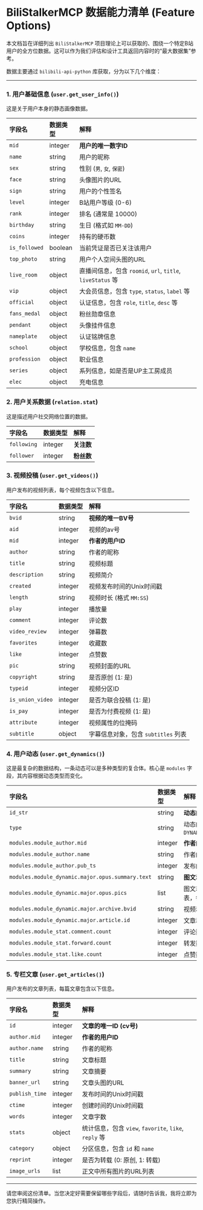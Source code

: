 # BiliStalkerMCP 数据能力清单 (Feature Options)

本文档旨在详细列出 `BiliStalkerMCP` 项目理论上可以获取的、围绕一个特定B站用户的全方位数据。这可以作为我们评估和设计工具返回内容时的“最大数据集”参考。

数据主要通过 `bilibili-api-python` 库获取，分为以下几个维度：

---

### 1. 用户基础信息 (`user.get_user_info()`)

这是关于用户本身的静态画像数据。

| 字段名 | 数据类型 | 解释 |
| :--- | :--- | :--- |
| `mid` | integer | **用户的唯一数字ID** |
| `name` | string | 用户的昵称 |
| `sex` | string | 性别 (`男`, `女`, `保密`) |
| `face` | string | 头像图片的URL |
| `sign` | string | 用户的个性签名 |
| `level` | integer | B站用户等级 (0-6) |
| `rank` | integer | 排名 (通常是 10000) |
| `birthday` | string | 生日 (格式如 `MM-DD`) |
| `coins` | integer | 持有的硬币数 |
| `is_followed` | boolean | 当前凭证是否已关注该用户 |
| `top_photo` | string | 用户个人空间头图的URL |
| `live_room` | object | 直播间信息，包含 `roomid`, `url`, `title`, `liveStatus` 等 |
| `vip` | object | 大会员信息，包含 `type`, `status`, `label` 等 |
| `official` | object | 认证信息，包含 `role`, `title`, `desc` 等 |
| `fans_medal` | object | 粉丝勋章信息 |
| `pendant` | object | 头像挂件信息 |
| `nameplate` | object | 认证铭牌信息 |
| `school` | object | 学校信息，包含 `name` |
| `profession` | object | 职业信息 |
| `series` | object | 系列信息，如是否是UP主工房成员 |
| `elec` | object | 充电信息 |

### 2. 用户关系数据 (`relation.stat`)

这是描述用户社交网络位置的数据。

| 字段名 | 数据类型 | 解释 |
| :--- | :--- | :--- |
| `following` | integer | **关注数** |
| `follower` | integer | **粉丝数** |

### 3. 视频投稿 (`user.get_videos()`)

用户发布的视频列表，每个视频包含以下信息。

| 字段名 | 数据类型 | 解释 |
| :--- | :--- | :--- |
| `bvid` | string | **视频的唯一BV号** |
| `aid` | integer | 视频的av号 |
| `mid` | integer | **作者的用户ID** |
| `author` | string | 作者的昵称 |
| `title` | string | 视频标题 |
| `description` | string | 视频简介 |
| `created` | integer | 视频发布时间的Unix时间戳 |
| `length` | string | 视频时长 (格式 `MM:SS`) |
| `play` | integer | 播放量 |
| `comment` | integer | 评论数 |
| `video_review` | integer | 弹幕数 |
| `favorites` | integer | 收藏数 |
| `like` | integer | 点赞数 |
| `pic` | string | 视频封面的URL |
| `copyright` | string | 是否原创 (1: 是) |
| `typeid` | integer | 视频分区ID |
| `is_union_video` | integer | 是否为联合投稿 (1: 是) |
| `is_pay` | integer | 是否为付费视频 (1: 是) |
| `attribute` | integer | 视频属性的位掩码 |
| `subtitle` | object | 字幕信息对象，包含 `subtitles` 列表 |

### 4. 用户动态 (`user.get_dynamics()`)

这是最复杂的数据结构，一条动态可以是多种类型的复合体。核心是 `modules` 字段，其内容根据动态类型而变化。

| 字段名 | 数据类型 | 解释 |
| :--- | :--- | :--- |
| `id_str` | string | **动态的唯一ID** |
| `type` | string | 动态的类型名 (如 `DYNAMIC_TYPE_DRAW`) |
| `modules.module_author.mid` | integer | **作者的用户ID** |
| `modules.module_author.name`| string | 作者的昵称 |
| `modules.module_author.pub_ts`| integer | 发布的Unix时间戳 |
| `modules.module_dynamic.major.opus.summary.text` | string | **图文动态的文本内容** |
| `modules.module_dynamic.major.opus.pics` | list | 图文动态的图片列表，每项包含 `url` |
| `modules.module_dynamic.major.archive.bvid` | string | 视频动态的BVID |
| `modules.module_dynamic.major.article.id` | integer | 文章动态的cv号 |
| `modules.module_stat.comment.count` | integer | 评论数 |
| `modules.module_stat.forward.count` | integer | 转发数 |
| `modules.module_stat.like.count` | integer | 点赞数 |


### 5. 专栏文章 (`user.get_articles()`)

用户发布的文章列表，每篇文章包含以下信息。

| 字段名 | 数据类型 | 解释 |
| :--- | :--- | :--- |
| `id` | integer | **文章的唯一ID (cv号)** |
| `author.mid` | integer | **作者的用户ID** |
| `author.name` | string | 作者的昵称 |
| `title` | string | 文章标题 |
| `summary` | string | 文章摘要 |
| `banner_url` | string | 文章头图的URL |
| `publish_time` | integer | 发布时间的Unix时间戳 |
| `ctime` | integer | 创建时间的Unix时间戳 |
| `words` | integer | 文章字数 |
| `stats` | object | 统计信息，包含 `view`, `favorite`, `like`, `reply` 等 |
| `category` | object | 分区信息，包含 `id` 和 `name` |
| `reprint` | integer | 是否为转载 (0: 原创, 1: 转载) |
| `image_urls` | list | 正文中所有图片的URL列表 |

---

请您审阅这份清单。当您决定好需要保留哪些字段后，请随时告诉我，我将立即为您执行精简操作。